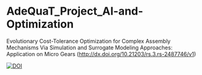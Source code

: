 # AdeQuaT_Project_AI-and-Optimization
Evolutionary Cost-Tolerance Optimization for Complex Assembly Mechanisms Via Simulation and Surrogate Modeling Approaches: Application on Micro Gears (http://dx.doi.org/10.21203/rs.3.rs-2487746/v1)

<a href="https://sandbox.zenodo.org/badge/latestdoi/626026336"><img src="https://sandbox.zenodo.org/badge/626026336.svg" alt="DOI"></a>
